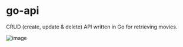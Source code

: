 # go-api
CRUD (create, update &amp; delete) API written in Go for retrieving movies.

![image](https://user-images.githubusercontent.com/44801711/185048240-10660aa6-10d8-46e1-9b01-202454a9fdd4.png)
